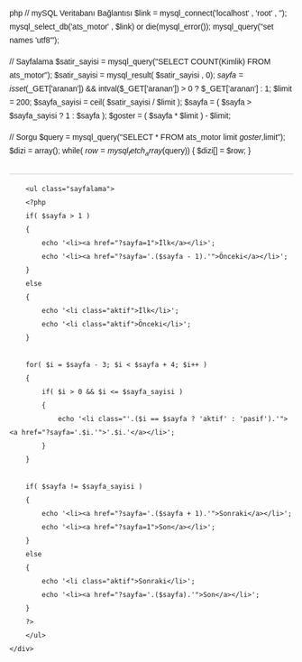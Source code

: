 php
// mySQL Veritabanı Bağlantısı
$link = mysql_connect('localhost' , 'root' , '');
mysql_select_db('ats_motor' , $link) or die(mysql_error());
mysql_query("set names 'utf8'");
 
// Sayfalama
$satir_sayisi = mysql_query("SELECT COUNT(Kimlik) FROM ats_motor");
$satir_sayisi = mysql_result( $satir_sayisi , 0);
$sayfa          = isset($_GET['aranan']) && intval($_GET['aranan']) > 0 ? $_GET['aranan'] : 1;
$limit          = 200;
$sayfa_sayisi = ceil( $satir_sayisi / $limit );
$sayfa          = ( $sayfa > $sayfa_sayisi ? 1 : $sayfa );
$goster          = ( $sayfa * $limit ) - $limit;
 
// Sorgu
$query          = mysql_query("SELECT * FROM ats_motor limit $goster,$limit");
$dizi          = array();
while( $row = mysql_fetch_array($query))
{
    $dizi[] = $row;
}

<!DOCTYPE html PUBLIC "-//W3C//DTD XHTML 1.0 Transitional//EN" "http://www.w3.org/TR/xhtml1/DTD/xhtml1-transitional.dtd">
<html xmlns="http://www.w3.org/1999/xhtml" xml:lang="en">
<head>
    <meta http-equiv="Content-Type" content="text/html;charset=UTF-8" />
    <title>Php ile sayfalama yapımı</title>
    <style type="text/css">
    body {font: 14px/24px Arial}
    ul , li {margin: 0; padding: 0; list-style-type : none}
    ul.liste {border-bottom: 1px solid #ccc; padding-bottom: 10px}
    ul.sayfalama {margin-top: 10px;}
    ul.sayfalama li {margin-right: 10px; font-size: 11px; display: inline-block; padding: 2px 8px; background-color: #efefef; border: 1px solid #ccc; border-radius: 3px}
    ul.sayfalama li a {text-decoration: none; color: #424242; display: block}
    ul.sayfalama li:hover , ul.sayfalama li.aktif {background-color: #424242;}
    ul.sayfalama li:hover a , ul.sayfalama li.aktif a , ul.sayfalama li.aktif { color: #fff}
    </style>
</head>
<body>
    <div id="icerik">
        <ul class="liste">
        <?php foreach( $dizi as $row ) : ?>
            <li><?php echo $row['Marka_Model']; ?></li>
        <?php endforeach; ?>
        </ul>
          
        <ul class="sayfalama">
        <?php
        if( $sayfa > 1 )
        {
            echo '<li><a href="?sayfa=1">İlk</a></li>';
            echo '<li><a href="?sayfa='.($sayfa - 1).'">Önceki</a></li>';
        }
        else
        {
            echo '<li class="aktif">İlk</li>';
            echo '<li class="aktif">Önceki</li>';
        }
          
        for( $i = $sayfa - 3; $i < $sayfa + 4; $i++ )
        {
            if( $i > 0 && $i <= $sayfa_sayisi )
            {
                echo '<li class="'.($i == $sayfa ? 'aktif' : 'pasif').'"><a href="?sayfa='.$i.'">'.$i.'</a></li>';
            }
        }
          
        if( $sayfa != $sayfa_sayisi )
        {
            echo '<li><a href="?sayfa='.($sayfa + 1).'">Sonraki</a></li>';
            echo '<li><a href="?sayfa=1">Son</a></li>';
        }
        else
        {
            echo '<li class="aktif">Sonraki</li>';
            echo '<li><a href="?sayfa='.($sayfa).'">Son</a></li>';
        }
        ?>
        </ul>
    </div>
</body>
</html>
